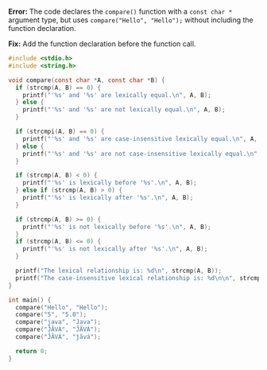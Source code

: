 **Error:** The code declares the `compare()` function with a `const char *` argument type, but uses `compare("Hello", "Hello");` without including the function declaration.

**Fix:** Add the function declaration before the function call.

```c
#include <stdio.h>
#include <string.h>

void compare(const char *A, const char *B) {
  if (strcmp(A, B) == 0) {
    printf("'%s' and '%s' are lexically equal.\n", A, B);
  } else {
    printf("'%s' and '%s' are not lexically equal.\n", A, B);
  }

  if (strcmpi(A, B) == 0) {
    printf("'%s' and '%s' are case-insensitive lexically equal.\n", A, B);
  } else {
    printf("'%s' and '%s' are not case-insensitive lexically equal.\n", A, B);
  }

  if (strcmp(A, B) < 0) {
    printf("'%s' is lexically before '%s'.\n", A, B);
  } else if (strcmp(A, B) > 0) {
    printf("'%s' is lexically after '%s'.\n", A, B);
  }

  if (strcmp(A, B) >= 0) {
    printf("'%s' is not lexically before '%s'.\n", A, B);
  }
  if (strcmp(A, B) <= 0) {
    printf("'%s' is not lexically after '%s'.\n", A, B);
  }

  printf("The lexical relationship is: %d\n", strcmp(A, B));
  printf("The case-insensitive lexical relationship is: %d\n\n", strcmpi(A, B));
}

int main() {
  compare("Hello", "Hello");
  compare("5", "5.0");
  compare("java", "Java");
  compare("ĴÃVÁ", "ĴÃVÁ");
  compare("ĴÃVÁ", "ĵãvá");

  return 0;
}
```
